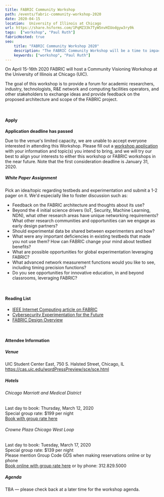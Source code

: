 ```yaml
---
title: FABRIC Community Workshop
path: /events/fabric-community-workshop-2020
date: 2020-04-15
location:  University of Illinois at Chicago
url: https://share.hsforms.com/1PqMZ33k7TyW5nvHIUodgyw3ry9k
tags:  ["workshop", "Paul Ruth"] 
fabricHosted: true
seo:
    title: "FABRIC Community Workshop 2020"
    description: "The FABRIC Community Workshop will be a time to impact the future of FABRIC."
    keywords: ["workshop", "Paul Ruth"]
---
```


On April 15-16th 2020 FABRIC will host a Community Visioning Workshop at the University of Illinois at Chicago (UIC).

The goal of this workshop is to provide a forum for academic researchers, industry, technologists, R&E network and computing facilities operators, and other stakeholders to exchange ideas and provide feedback on the proposed architecture and scope of the FABRIC project.

<br>

#### Apply

**Application deadline has passed** 

Due to the venue's limited capacity, we are unable to accept everyone interested in attending this Workshop. Please fill out a [workshop application](https://share.hsforms.com/1PqMZ33k7TyW5nvHIUodgyw3ry9k) with your information and topic(s) you intend to bring, and we will try our best to align your interests to either this workshop or FABRIC workshops in the near future. Note that the first consideration deadline is January 31, 2020.

##### White Paper Assignment

Pick an idea/topic regarding testbeds and experimentation and submit a 1-2 pager on it. We'd especially like to foster discussion such as:

+ Feedback on the FABRIC architecture and thoughts about its use?
+ Beyond the 4 initial science drivers (IoT, Security, Machine Learning, NDN), what other research areas have unique networking requirements? What other research communities and opportunities can we engage as early design partners?
+ Should experimental data be shared between experimenters and how?
+ What were any important deficiencies in existing testbeds that made you not use them? How can FABRIC change your mind about testbed benefits?
+ What are possible opportunities for global experimentation leveraging FABRIC?
+ What advanced network measurement functions would you like to see, including timing precision functions?
+ Do you see opportunities for innovative education, in and beyond classrooms, leveraging FABRIC?

<br>

#### Reading List

- [IEEE Internet Computing article on FABRIC](https://ieeexplore.ieee.org/document/8972790)
- [Cybersecurity Experimentation for the Future](https://www.cyberexperimentation.org/)
- [FABRIC Design Overview](https://docs.google.com/presentation/d/1opK4SfLcDhpAx_9nZmrG3pCseh5UI8qQLFGh6hoZkAY/edit?usp=sharing)


<br>

#### Attendee Information

##### Venue

UIC Student Center East, 750 S. Halsted Street, Chicago, IL<br/>
https://cas.uic.edu/wordPressPreview/sce/sce.html

##### Hotels

###### Chicago Marriott and Medical District

Last day to book: Thursday, March 12, 2020<br>
Special group rate: $199 per night<br>
[Book with group rate here](https://www.marriott.com/event-reservations/reservation-link.mi?id=1582655569753&key=GRP&app=resvlink)

 
###### Crowne Plaza Chicago West Loop

Last day to book: Tuesday, March 17, 2020<br>
Special group rate: $139 per night<br>
Please mention Group Code GDS when making reservations online or by phone<br>
[Book online with group rate here](https://www.ihg.com/crowneplaza/hotels/us/en/find-hotels/hotel/rooms?qDest=25%20South%20Halsted%20Street,%20Chicago,%20IL,%20US&qCiMy=32020&qCiD=14&qCoMy=32020&qCoD=16&qAdlt=1&qChld=0&qRms=1&qRtP=6CBARC&qIta=99801505&qGrpCd=gds&qSlH=CHISH&qAkamaiCC=US&qSrt=sBR&qBrs=re.ic.in.vn.cp.vx.hi.ex.rs.cv.sb.cw.ma.ul.ki.va.ii.sp.nd.ct&qAAR=6CBARC&qWch=0&qSmP=1&setPMCookies=true&qRad=30&qRdU=mi&srb_u=1&qSHBrC=CP&icdv=99801505) or by phone: 312.829.5000 

##### Agenda

TBA &mdash; please check back at a later time for the workshop agenda.

